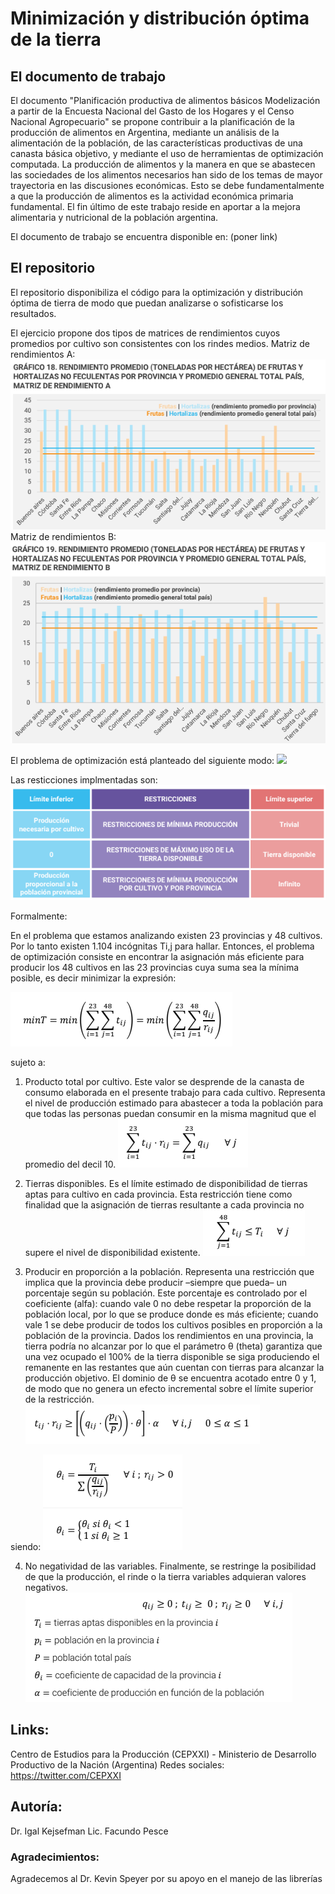 # Minimización y distribución óptima de la tierra

## El documento de trabajo
El documento "Planificación productiva de alimentos básicos Modelización a partir de la Encuesta Nacional del Gasto de los Hogares y
el Censo Nacional Agropecuario" se propone contribuir a la planificación de la producción de alimentos en Argentina, mediante un análisis
de la alimentación de la población, de las características productivas de una canasta básica objetivo, y
mediante el uso de herramientas de optimización computada. La producción de alimentos y la manera en que se 
abastecen las sociedades de los alimentos necesarios han sido de los temas de mayor trayectoria en las discusiones económicas.
Esto se debe fundamentalmente a que la producción de alimentos es la actividad económica primaria fundamental. 
El fin último de este trabajo reside en aportar a la mejora alimentaria y nutricional de la población argentina.


El documento de trabajo se encuentra disponible en: (poner link)

## El repositorio
El repositorio disponibiliza el código para la optimización y distribución óptima de tierra de modo que puedan analizarse o sofisticarse los resultados.

El ejercicio propone dos tipos de matrices de rendimientos cuyos promedios por cultivo son consistentes con los rindes medios.
Matriz de rendimientos A:
![](https://github.com/CEProduccionXXI/optimizacion_tierra/blob/main/intuitivo/Matriz%20de%20rendimientos%20A.PNG?raw=true)
Matriz de rendimientos B:
![](https://github.com/CEProduccionXXI/optimizacion_tierra/blob/main/intuitivo/Matriz%20de%20rendimientos%20B.PNG?raw=true)

El problema de optimización está planteado del siguiente modo:
![](https://github.com/CEProduccionXXI/optimizacion_tierra/blob/main/intuitivo/Problema%20de%20minimización.PNG?raw=true)

Las resticciones implmentadas son:
![](https://github.com/CEProduccionXXI/optimizacion_tierra/blob/main/intuitivo/Restricciones.PNG?raw=true)

Formalmente:

En el problema que estamos analizando existen 23 provincias y 48 cultivos. Por lo tanto existen
1.104 incógnitas Ti,j para hallar. Entonces, el problema de optimización consiste en encontrar
la asignación más eficiente para producir los 48 cultivos en las 23 provincias cuya suma sea la
mínima posible, es decir minimizar la expresión:

![](https://github.com/CEProduccionXXI/optimizacion_tierra/blob/main/intuitivo/optimo.PNG?raw=true)

sujeto a:
1. Producto total por cultivo. Este valor se desprende de la canasta de consumo elaborada en
el presente trabajo para cada cultivo. Representa el nivel de producción estimado para
abastecer a toda la población para que todas las personas puedan consumir en la misma
magnitud que el promedio del decil 10.
![](https://github.com/CEProduccionXXI/optimizacion_tierra/blob/main/intuitivo/restriccion1.PNG?raw=true)

2. Tierras disponibles. Es el límite estimado de disponibilidad de tierras aptas para cultivo en
cada provincia. Esta restricción tiene como finalidad que la asignación de tierras resultante
a cada provincia no supere el nivel de disponibilidad existente.
![](https://github.com/CEProduccionXXI/optimizacion_tierra/blob/main/intuitivo/restriccion2.PNG?raw=true)

3. Producir en proporción a la población. Representa una restricción que implica que la
provincia debe producir –siempre que pueda– un porcentaje según su población. Este
porcentaje es controlado por el coeficiente (alfa): cuando vale 0 no debe respetar la
proporción de la población local, por lo que se produce donde es más eficiente; cuando vale
1 se debe producir de todos los cultivos posibles en proporción a la población de la provincia.
Dados los rendimientos en una provincia, la tierra podría no alcanzar por lo que el parámetro
θ (theta) garantiza que una vez ocupado el 100% de la tierra disponible se siga produciendo
el remanente en las restantes que aún cuentan con tierras para alcanzar la producción
objetivo. El dominio de θ se encuentra acotado entre 0 y 1, de modo que no genera un efecto
incremental sobre el límite superior de la restricción.
![](https://github.com/CEProduccionXXI/optimizacion_tierra/blob/main/intuitivo/restriccion3.PNG?raw=true)

siendo: 
![](https://github.com/CEProduccionXXI/optimizacion_tierra/blob/main/intuitivo/siendo.PNG?raw=true)


4. No negatividad de las variables. Finalmente, se restringe la posibilidad de que la producción,
el rinde o la tierra variables adquieran valores negativos.
![](https://github.com/CEProduccionXXI/optimizacion_tierra/blob/main/intuitivo/noneg.PNG?raw=true)


## Links:
Centro de Estudios para la Producción (CEPXXI) - Ministerio de Desarrollo Productivo de la Nación (Argentina)
Redes sociales: https://twitter.com/CEPXXI


## Autoría:
Dr. Igal Kejsefman
Lic. Facundo Pesce

### Agradecimientos:
Agradecemos al Dr. Kevin Speyer por su apoyo en el manejo de las librerías



